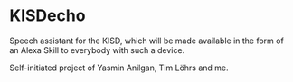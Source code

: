 # KISDecho

Speech assistant for the KISD, which will be made available in the form of an Alexa Skill to everybody with such a device.

Self-initiated project of Yasmin Anilgan, Tim Löhrs and me.
